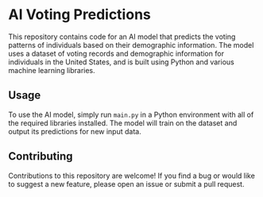 # AI Voting Predictions

This repository contains code for an AI model that predicts the voting patterns of individuals based on their demographic information. The model uses a dataset of voting records and demographic information for individuals in the United States, and is built using Python and various machine learning libraries.

## Usage

To use the AI model, simply run `main.py` in a Python environment with all of the required libraries installed. The model will train on the dataset and output its predictions for new input data.

## Contributing

Contributions to this repository are welcome! If you find a bug or would like to suggest a new feature, please open an issue or submit a pull request.
